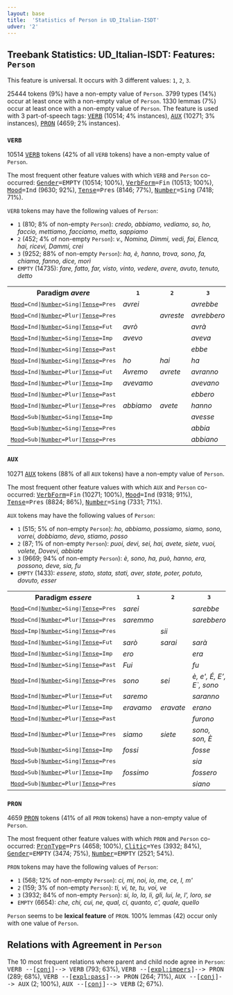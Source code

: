 ```yaml
---
layout: base
title:  'Statistics of Person in UD_Italian-ISDT'
udver: '2'
---
```


## Treebank Statistics: UD_Italian-ISDT: Features: `Person`

This feature is universal.
It occurs with 3 different values: `1`, `2`, `3`.

25444 tokens (9%) have a non-empty value of `Person`.
3799 types (14%) occur at least once with a non-empty value of `Person`.
1330 lemmas (7%) occur at least once with a non-empty value of `Person`.
The feature is used with 3 part-of-speech tags: <tt><a href="it_isdt-pos-VERB.html">VERB</a></tt> (10514; 4% instances), <tt><a href="it_isdt-pos-AUX.html">AUX</a></tt> (10271; 3% instances), <tt><a href="it_isdt-pos-PRON.html">PRON</a></tt> (4659; 2% instances).

### `VERB`

10514 <tt><a href="it_isdt-pos-VERB.html">VERB</a></tt> tokens (42% of all `VERB` tokens) have a non-empty value of `Person`.

The most frequent other feature values with which `VERB` and `Person` co-occurred: <tt><a href="it_isdt-feat-Gender.html">Gender</a></tt><tt>=EMPTY</tt> (10514; 100%), <tt><a href="it_isdt-feat-VerbForm.html">VerbForm</a></tt><tt>=Fin</tt> (10513; 100%), <tt><a href="it_isdt-feat-Mood.html">Mood</a></tt><tt>=Ind</tt> (9630; 92%), <tt><a href="it_isdt-feat-Tense.html">Tense</a></tt><tt>=Pres</tt> (8146; 77%), <tt><a href="it_isdt-feat-Number.html">Number</a></tt><tt>=Sing</tt> (7418; 71%).

`VERB` tokens may have the following values of `Person`:

* `1` (810; 8% of non-empty `Person`): <em>credo, abbiamo, vediamo, so, ho, faccio, mettiamo, facciamo, metto, sappiamo</em>
* `2` (452; 4% of non-empty `Person`): <em>v., Nomina, Dimmi, vedi, fai, Elenca, hai, ricevi, Dammi, crei</em>
* `3` (9252; 88% of non-empty `Person`): <em>ha, è, hanno, trova, sono, fa, chiama, fanno, dice, morì</em>
* `EMPTY` (14735): <em>fare, fatto, far, visto, vinto, vedere, avere, avuto, tenuto, detto</em>

<table>
  <tr><th>Paradigm <i>avere</i></th><th><tt>1</tt></th><th><tt>2</tt></th><th><tt>3</tt></th></tr>
  <tr><td><tt><tt><a href="it_isdt-feat-Mood.html">Mood</a></tt><tt>=Cnd</tt>|<tt><a href="it_isdt-feat-Number.html">Number</a></tt><tt>=Sing</tt>|<tt><a href="it_isdt-feat-Tense.html">Tense</a></tt><tt>=Pres</tt></tt></td><td><em>avrei</em></td><td></td><td><em>avrebbe</em></td></tr>
  <tr><td><tt><tt><a href="it_isdt-feat-Mood.html">Mood</a></tt><tt>=Cnd</tt>|<tt><a href="it_isdt-feat-Number.html">Number</a></tt><tt>=Plur</tt>|<tt><a href="it_isdt-feat-Tense.html">Tense</a></tt><tt>=Pres</tt></tt></td><td></td><td><em>avreste</em></td><td><em>avrebbero</em></td></tr>
  <tr><td><tt><tt><a href="it_isdt-feat-Mood.html">Mood</a></tt><tt>=Ind</tt>|<tt><a href="it_isdt-feat-Number.html">Number</a></tt><tt>=Sing</tt>|<tt><a href="it_isdt-feat-Tense.html">Tense</a></tt><tt>=Fut</tt></tt></td><td><em>avrò</em></td><td></td><td><em>avrà</em></td></tr>
  <tr><td><tt><tt><a href="it_isdt-feat-Mood.html">Mood</a></tt><tt>=Ind</tt>|<tt><a href="it_isdt-feat-Number.html">Number</a></tt><tt>=Sing</tt>|<tt><a href="it_isdt-feat-Tense.html">Tense</a></tt><tt>=Imp</tt></tt></td><td><em>avevo</em></td><td></td><td><em>aveva</em></td></tr>
  <tr><td><tt><tt><a href="it_isdt-feat-Mood.html">Mood</a></tt><tt>=Ind</tt>|<tt><a href="it_isdt-feat-Number.html">Number</a></tt><tt>=Sing</tt>|<tt><a href="it_isdt-feat-Tense.html">Tense</a></tt><tt>=Past</tt></tt></td><td></td><td></td><td><em>ebbe</em></td></tr>
  <tr><td><tt><tt><a href="it_isdt-feat-Mood.html">Mood</a></tt><tt>=Ind</tt>|<tt><a href="it_isdt-feat-Number.html">Number</a></tt><tt>=Sing</tt>|<tt><a href="it_isdt-feat-Tense.html">Tense</a></tt><tt>=Pres</tt></tt></td><td><em>ho</em></td><td><em>hai</em></td><td><em>ha</em></td></tr>
  <tr><td><tt><tt><a href="it_isdt-feat-Mood.html">Mood</a></tt><tt>=Ind</tt>|<tt><a href="it_isdt-feat-Number.html">Number</a></tt><tt>=Plur</tt>|<tt><a href="it_isdt-feat-Tense.html">Tense</a></tt><tt>=Fut</tt></tt></td><td><em>Avremo</em></td><td><em>avrete</em></td><td><em>avranno</em></td></tr>
  <tr><td><tt><tt><a href="it_isdt-feat-Mood.html">Mood</a></tt><tt>=Ind</tt>|<tt><a href="it_isdt-feat-Number.html">Number</a></tt><tt>=Plur</tt>|<tt><a href="it_isdt-feat-Tense.html">Tense</a></tt><tt>=Imp</tt></tt></td><td><em>avevamo</em></td><td></td><td><em>avevano</em></td></tr>
  <tr><td><tt><tt><a href="it_isdt-feat-Mood.html">Mood</a></tt><tt>=Ind</tt>|<tt><a href="it_isdt-feat-Number.html">Number</a></tt><tt>=Plur</tt>|<tt><a href="it_isdt-feat-Tense.html">Tense</a></tt><tt>=Past</tt></tt></td><td></td><td></td><td><em>ebbero</em></td></tr>
  <tr><td><tt><tt><a href="it_isdt-feat-Mood.html">Mood</a></tt><tt>=Ind</tt>|<tt><a href="it_isdt-feat-Number.html">Number</a></tt><tt>=Plur</tt>|<tt><a href="it_isdt-feat-Tense.html">Tense</a></tt><tt>=Pres</tt></tt></td><td><em>abbiamo</em></td><td><em>avete</em></td><td><em>hanno</em></td></tr>
  <tr><td><tt><tt><a href="it_isdt-feat-Mood.html">Mood</a></tt><tt>=Sub</tt>|<tt><a href="it_isdt-feat-Number.html">Number</a></tt><tt>=Sing</tt>|<tt><a href="it_isdt-feat-Tense.html">Tense</a></tt><tt>=Imp</tt></tt></td><td></td><td></td><td><em>avesse</em></td></tr>
  <tr><td><tt><tt><a href="it_isdt-feat-Mood.html">Mood</a></tt><tt>=Sub</tt>|<tt><a href="it_isdt-feat-Number.html">Number</a></tt><tt>=Sing</tt>|<tt><a href="it_isdt-feat-Tense.html">Tense</a></tt><tt>=Pres</tt></tt></td><td></td><td></td><td><em>abbia</em></td></tr>
  <tr><td><tt><tt><a href="it_isdt-feat-Mood.html">Mood</a></tt><tt>=Sub</tt>|<tt><a href="it_isdt-feat-Number.html">Number</a></tt><tt>=Plur</tt>|<tt><a href="it_isdt-feat-Tense.html">Tense</a></tt><tt>=Pres</tt></tt></td><td></td><td></td><td><em>abbiano</em></td></tr>
</table>

### `AUX`

10271 <tt><a href="it_isdt-pos-AUX.html">AUX</a></tt> tokens (88% of all `AUX` tokens) have a non-empty value of `Person`.

The most frequent other feature values with which `AUX` and `Person` co-occurred: <tt><a href="it_isdt-feat-VerbForm.html">VerbForm</a></tt><tt>=Fin</tt> (10271; 100%), <tt><a href="it_isdt-feat-Mood.html">Mood</a></tt><tt>=Ind</tt> (9318; 91%), <tt><a href="it_isdt-feat-Tense.html">Tense</a></tt><tt>=Pres</tt> (8824; 86%), <tt><a href="it_isdt-feat-Number.html">Number</a></tt><tt>=Sing</tt> (7331; 71%).

`AUX` tokens may have the following values of `Person`:

* `1` (515; 5% of non-empty `Person`): <em>ho, abbiamo, possiamo, siamo, sono, vorrei, dobbiamo, devo, stiamo, posso</em>
* `2` (87; 1% of non-empty `Person`): <em>puoi, devi, sei, hai, avete, siete, vuoi, volete, Dovevi, abbiate</em>
* `3` (9669; 94% of non-empty `Person`): <em>è, sono, ha, può, hanno, era, possono, deve, sia, fu</em>
* `EMPTY` (1433): <em>essere, stato, stata, stati, aver, state, poter, potuto, dovuto, esser</em>

<table>
  <tr><th>Paradigm <i>essere</i></th><th><tt>1</tt></th><th><tt>2</tt></th><th><tt>3</tt></th></tr>
  <tr><td><tt><tt><a href="it_isdt-feat-Mood.html">Mood</a></tt><tt>=Cnd</tt>|<tt><a href="it_isdt-feat-Number.html">Number</a></tt><tt>=Sing</tt>|<tt><a href="it_isdt-feat-Tense.html">Tense</a></tt><tt>=Pres</tt></tt></td><td><em>sarei</em></td><td></td><td><em>sarebbe</em></td></tr>
  <tr><td><tt><tt><a href="it_isdt-feat-Mood.html">Mood</a></tt><tt>=Cnd</tt>|<tt><a href="it_isdt-feat-Number.html">Number</a></tt><tt>=Plur</tt>|<tt><a href="it_isdt-feat-Tense.html">Tense</a></tt><tt>=Pres</tt></tt></td><td><em>saremmo</em></td><td></td><td><em>sarebbero</em></td></tr>
  <tr><td><tt><tt><a href="it_isdt-feat-Mood.html">Mood</a></tt><tt>=Imp</tt>|<tt><a href="it_isdt-feat-Number.html">Number</a></tt><tt>=Sing</tt>|<tt><a href="it_isdt-feat-Tense.html">Tense</a></tt><tt>=Pres</tt></tt></td><td></td><td><em>sii</em></td><td></td></tr>
  <tr><td><tt><tt><a href="it_isdt-feat-Mood.html">Mood</a></tt><tt>=Ind</tt>|<tt><a href="it_isdt-feat-Number.html">Number</a></tt><tt>=Sing</tt>|<tt><a href="it_isdt-feat-Tense.html">Tense</a></tt><tt>=Fut</tt></tt></td><td><em>sarò</em></td><td><em>sarai</em></td><td><em>sarà</em></td></tr>
  <tr><td><tt><tt><a href="it_isdt-feat-Mood.html">Mood</a></tt><tt>=Ind</tt>|<tt><a href="it_isdt-feat-Number.html">Number</a></tt><tt>=Sing</tt>|<tt><a href="it_isdt-feat-Tense.html">Tense</a></tt><tt>=Imp</tt></tt></td><td><em>ero</em></td><td></td><td><em>era</em></td></tr>
  <tr><td><tt><tt><a href="it_isdt-feat-Mood.html">Mood</a></tt><tt>=Ind</tt>|<tt><a href="it_isdt-feat-Number.html">Number</a></tt><tt>=Sing</tt>|<tt><a href="it_isdt-feat-Tense.html">Tense</a></tt><tt>=Past</tt></tt></td><td><em>Fui</em></td><td></td><td><em>fu</em></td></tr>
  <tr><td><tt><tt><a href="it_isdt-feat-Mood.html">Mood</a></tt><tt>=Ind</tt>|<tt><a href="it_isdt-feat-Number.html">Number</a></tt><tt>=Sing</tt>|<tt><a href="it_isdt-feat-Tense.html">Tense</a></tt><tt>=Pres</tt></tt></td><td><em>sono</em></td><td><em>sei</em></td><td><em>è, e', É, E’, E`, sono</em></td></tr>
  <tr><td><tt><tt><a href="it_isdt-feat-Mood.html">Mood</a></tt><tt>=Ind</tt>|<tt><a href="it_isdt-feat-Number.html">Number</a></tt><tt>=Plur</tt>|<tt><a href="it_isdt-feat-Tense.html">Tense</a></tt><tt>=Fut</tt></tt></td><td><em>saremo</em></td><td></td><td><em>saranno</em></td></tr>
  <tr><td><tt><tt><a href="it_isdt-feat-Mood.html">Mood</a></tt><tt>=Ind</tt>|<tt><a href="it_isdt-feat-Number.html">Number</a></tt><tt>=Plur</tt>|<tt><a href="it_isdt-feat-Tense.html">Tense</a></tt><tt>=Imp</tt></tt></td><td><em>eravamo</em></td><td><em>eravate</em></td><td><em>erano</em></td></tr>
  <tr><td><tt><tt><a href="it_isdt-feat-Mood.html">Mood</a></tt><tt>=Ind</tt>|<tt><a href="it_isdt-feat-Number.html">Number</a></tt><tt>=Plur</tt>|<tt><a href="it_isdt-feat-Tense.html">Tense</a></tt><tt>=Past</tt></tt></td><td></td><td></td><td><em>furono</em></td></tr>
  <tr><td><tt><tt><a href="it_isdt-feat-Mood.html">Mood</a></tt><tt>=Ind</tt>|<tt><a href="it_isdt-feat-Number.html">Number</a></tt><tt>=Plur</tt>|<tt><a href="it_isdt-feat-Tense.html">Tense</a></tt><tt>=Pres</tt></tt></td><td><em>siamo</em></td><td><em>siete</em></td><td><em>sono, son, È</em></td></tr>
  <tr><td><tt><tt><a href="it_isdt-feat-Mood.html">Mood</a></tt><tt>=Sub</tt>|<tt><a href="it_isdt-feat-Number.html">Number</a></tt><tt>=Sing</tt>|<tt><a href="it_isdt-feat-Tense.html">Tense</a></tt><tt>=Imp</tt></tt></td><td><em>fossi</em></td><td></td><td><em>fosse</em></td></tr>
  <tr><td><tt><tt><a href="it_isdt-feat-Mood.html">Mood</a></tt><tt>=Sub</tt>|<tt><a href="it_isdt-feat-Number.html">Number</a></tt><tt>=Sing</tt>|<tt><a href="it_isdt-feat-Tense.html">Tense</a></tt><tt>=Pres</tt></tt></td><td></td><td></td><td><em>sia</em></td></tr>
  <tr><td><tt><tt><a href="it_isdt-feat-Mood.html">Mood</a></tt><tt>=Sub</tt>|<tt><a href="it_isdt-feat-Number.html">Number</a></tt><tt>=Plur</tt>|<tt><a href="it_isdt-feat-Tense.html">Tense</a></tt><tt>=Imp</tt></tt></td><td><em>fossimo</em></td><td></td><td><em>fossero</em></td></tr>
  <tr><td><tt><tt><a href="it_isdt-feat-Mood.html">Mood</a></tt><tt>=Sub</tt>|<tt><a href="it_isdt-feat-Number.html">Number</a></tt><tt>=Plur</tt>|<tt><a href="it_isdt-feat-Tense.html">Tense</a></tt><tt>=Pres</tt></tt></td><td></td><td></td><td><em>siano</em></td></tr>
</table>

### `PRON`

4659 <tt><a href="it_isdt-pos-PRON.html">PRON</a></tt> tokens (41% of all `PRON` tokens) have a non-empty value of `Person`.

The most frequent other feature values with which `PRON` and `Person` co-occurred: <tt><a href="it_isdt-feat-PronType.html">PronType</a></tt><tt>=Prs</tt> (4658; 100%), <tt><a href="it_isdt-feat-Clitic.html">Clitic</a></tt><tt>=Yes</tt> (3932; 84%), <tt><a href="it_isdt-feat-Gender.html">Gender</a></tt><tt>=EMPTY</tt> (3474; 75%), <tt><a href="it_isdt-feat-Number.html">Number</a></tt><tt>=EMPTY</tt> (2521; 54%).

`PRON` tokens may have the following values of `Person`:

* `1` (568; 12% of non-empty `Person`): <em>ci, mi, noi, io, me, ce, I, m'</em>
* `2` (159; 3% of non-empty `Person`): <em>ti, vi, te, tu, voi, ve</em>
* `3` (3932; 84% of non-empty `Person`): <em>si, lo, la, li, gli, lui, le, l', loro, se</em>
* `EMPTY` (6654): <em>che, chi, cui, ne, qual, ci, quanto, c', quale, quello</em>

`Person` seems to be **lexical feature** of `PRON`. 100% lemmas (42) occur only with one value of `Person`.

## Relations with Agreement in `Person`

The 10 most frequent relations where parent and child node agree in `Person`:
<tt>VERB --[<tt><a href="it_isdt-dep-conj.html">conj</a></tt>]--> VERB</tt> (793; 63%),
<tt>VERB --[<tt><a href="it_isdt-dep-expl-impers.html">expl:impers</a></tt>]--> PRON</tt> (289; 68%),
<tt>VERB --[<tt><a href="it_isdt-dep-expl-pass.html">expl:pass</a></tt>]--> PRON</tt> (264; 71%),
<tt>AUX --[<tt><a href="it_isdt-dep-conj.html">conj</a></tt>]--> AUX</tt> (2; 100%),
<tt>AUX --[<tt><a href="it_isdt-dep-conj.html">conj</a></tt>]--> VERB</tt> (2; 67%).

